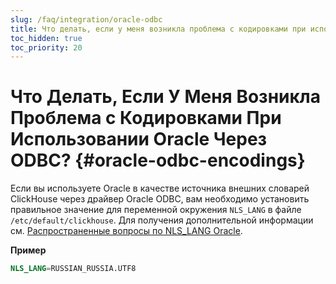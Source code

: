 ```yaml
---
slug: /faq/integration/oracle-odbc
title: Что делать, если у меня возникла проблема с кодировками при использовании Oracle через ODBC?
toc_hidden: true
toc_priority: 20
---
```



# Что Делать, Если У Меня Возникла Проблема с Кодировками При Использовании Oracle Через ODBC? {#oracle-odbc-encodings}

Если вы используете Oracle в качестве источника внешних словарей ClickHouse через драйвер Oracle ODBC, вам необходимо установить правильное значение для переменной окружения `NLS_LANG` в файле `/etc/default/clickhouse`. Для получения дополнительной информации см. [Распространенные вопросы по NLS_LANG Oracle](https://www.oracle.com/technetwork/products/globalization/nls-lang-099431.html).

**Пример**

``` sql
NLS_LANG=RUSSIAN_RUSSIA.UTF8
```
